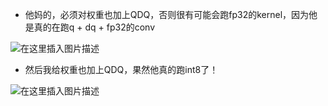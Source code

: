 

- 他妈的，必须对权重也加上QDQ，否则很有可能会跑fp32的kernel，因为他是真的在跑q + dq + fp32的conv

![在这里插入图片描述](https://img-blog.csdnimg.cn/60d9f8ac9e9341e88bc52351a41f2b21.png)


- 然后我给权重也加上QDQ，果然他真的跑int8了！

![在这里插入图片描述](https://img-blog.csdnimg.cn/ce07023fb59d4199870c9cb8b9d4634e.png)
